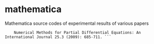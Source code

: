 # mathematica
Mathematica source codes of experimental results of various papers


```Cui, Mingrong. Fourth‐order compact scheme for the one‐dimensional sine‐Gordon equation.
    Numerical Methods for Partial Differential Equations: An International Journal 25.3 (2009): 685-711. ```
